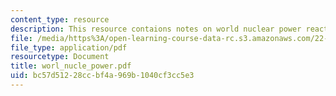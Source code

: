 ```yaml
---
content_type: resource
description: This resource contaions notes on world nuclear power reacter status.
file: /media/https%3A/open-learning-course-data-rc.s3.amazonaws.com/22-314j-structural-mechanics-in-nuclear-power-technology-fall-2006/bc57d51228ccbf4a969b1040cf3cc5e3_worl_nucle_power.pdf
file_type: application/pdf
resourcetype: Document
title: worl_nucle_power.pdf
uid: bc57d512-28cc-bf4a-969b-1040cf3cc5e3
---
```

